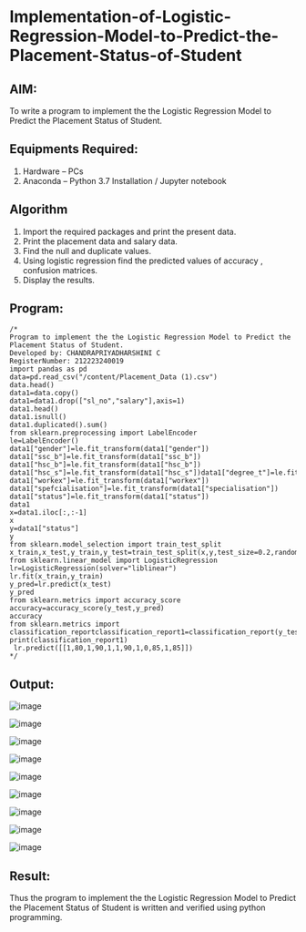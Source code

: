# Implementation-of-Logistic-Regression-Model-to-Predict-the-Placement-Status-of-Student

## AIM:
To write a program to implement the the Logistic Regression Model to Predict the Placement Status of Student.

## Equipments Required:
1. Hardware – PCs
2. Anaconda – Python 3.7 Installation / Jupyter notebook

## Algorithm
1. Import the required packages and print the present data.
2. Print the placement data and salary data.
3. Find the null and duplicate values. 
4. Using logistic regression find the predicted values of accuracy , confusion matrices.
5. Display the results.
   

## Program:
```
/*
Program to implement the the Logistic Regression Model to Predict the Placement Status of Student.
Developed by: CHANDRAPRIYADHARSHINI C
RegisterNumber: 212223240019
import pandas as pd
data=pd.read_csv("/content/Placement_Data (1).csv")
data.head()
data1=data.copy()
data1=data1.drop(["sl_no","salary"],axis=1)
data1.head()
data1.isnull()
data1.duplicated().sum()
from sklearn.preprocessing import LabelEncoder
le=LabelEncoder()
data1["gender"]=le.fit_transform(data1["gender"])
data1["ssc_b"]=le.fit_transform(data1["ssc_b"])
data1["hsc_b"]=le.fit_transform(data1["hsc_b"])
data1["hsc_s"]=le.fit_transform(data1["hsc_s"])data1["degree_t"]=le.fit_transform(data1["degree_t"])
data1["workex"]=le.fit_transform(data1["workex"])
data1["spefcialisation"]=le.fit_transform(data1["specialisation"])
data1["status"]=le.fit_transform(data1["status"])
data1
x=data1.iloc[:,:-1]
x
y=data1["status"]
y
from sklearn.model_selection import train_test_split
x_train,x_test,y_train,y_test=train_test_split(x,y,test_size=0.2,random_state=0)
from sklearn.linear_model import LogisticRegression
lr=LogisticRegression(solver="liblinear") 
lr.fit(x_train,y_train)
y_pred=lr.predict(x_test)
y_pred
from sklearn.metrics import accuracy_score
accuracy=accuracy_score(y_test,y_pred)
accuracy
from sklearn.metrics import classification_reportclassification_report1=classification_report(y_test,y_pred)
print(classification_report1)
 lr.predict([[1,80,1,90,1,1,90,1,0,85,1,85]]) 
*/
```

## Output:
![image](https://github.com/Bosevennila/Implementation-of-Logistic-Regression-Model-to-Predict-the-Placement-Status-of-Student/assets/144870486/2a5ea6b4-66a3-43d9-8230-2fa6f1ea1189)

![image](https://github.com/Bosevennila/Implementation-of-Logistic-Regression-Model-to-Predict-the-Placement-Status-of-Student/assets/144870486/3a5132f8-a452-458c-8a35-babb20ceeeba)

![image](https://github.com/Bosevennila/Implementation-of-Logistic-Regression-Model-to-Predict-the-Placement-Status-of-Student/assets/144870486/887bf772-e251-4380-a82c-aa935ca5df7c)

![image](https://github.com/Bosevennila/Implementation-of-Logistic-Regression-Model-to-Predict-the-Placement-Status-of-Student/assets/144870486/654889ce-eede-4b48-9c6d-634668012680)

![image](https://github.com/Bosevennila/Implementation-of-Logistic-Regression-Model-to-Predict-the-Placement-Status-of-Student/assets/144870486/0d464901-49ab-456e-b083-953acb3d1113)

![image](https://github.com/Bosevennila/Implementation-of-Logistic-Regression-Model-to-Predict-the-Placement-Status-of-Student/assets/144870486/9df90624-b735-46c5-adc8-78c1ffb834bc)

![image](https://github.com/Bosevennila/Implementation-of-Logistic-Regression-Model-to-Predict-the-Placement-Status-of-Student/assets/144870486/db691656-9a9e-4c4b-a50e-c3686137ddfc)

![image](https://github.com/Bosevennila/Implementation-of-Logistic-Regression-Model-to-Predict-the-Placement-Status-of-Student/assets/144870486/17e0f696-b95d-4607-bc40-56c0176aab1e)

![image](https://github.com/Bosevennila/Implementation-of-Logistic-Regression-Model-to-Predict-the-Placement-Status-of-Student/assets/144870486/24050d7c-0866-4ac9-bf47-68cbcd786205)


## Result:
Thus the program to implement the the Logistic Regression Model to Predict the Placement Status of Student is written and verified using python programming.
